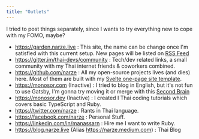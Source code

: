 ```yaml
---
title: "Outlets"
---
```


I tried to post things separately, since I wants to try everything new to cope with my FOMO, maybe?

- https://garden.narze.live : This site, the name can be change once I'm satisfied with this current setup. New pages will be listed on [RSS Feed](https://garden.narze.live/index.xml)
- https://gitter.im/thai-devs/community : Tech/dev related links, a small community with my Thai internet friends & coworkers combined.
- https://github.com/narze : All my open-source projects lives (and dies) here. Most of them are built with my [Svelte one-page site template](https://github.com/narze/single-page-svelte).
- https://monosor.com (Inactive) : I tried to blog in English, but it's not fun to use Gatsby, I'm gonna try moving it or merge with this [Second Brain](Second%20Brain.md)
- https://monosor.dev (Inactive) : I created I Thai coding tutorials which covers basic TypeScript and Ruby.
- https://twitter.com/narze : Rants in Thai language.
- https://facebook.com/narze : Personal Stuff.
- https://linkedin.com/in/manassarn : Hire me I want to write Ruby.
- https://blog.narze.live (Alias https://narze.medium.com) : Thai Blog
